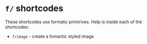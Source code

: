 # `f/` shortcodes

These shortcodes use formatic primirives. Help is inside each of the shortcodes:

* `f/image` - create a fomantic styled image
